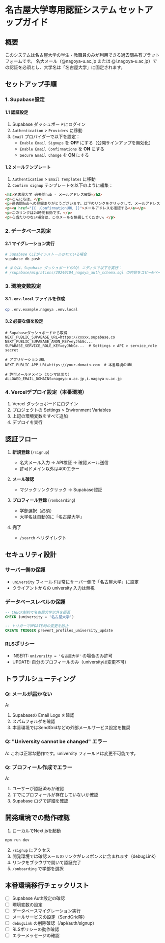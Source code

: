 # 名古屋大学専用認証システム セットアップガイド

## 概要

このシステムは名古屋大学の学生・教職員のみが利用できる過去問共有プラットフォームです。
名大メール（@nagoya-u.ac.jp または @i.nagoya-u.ac.jp）での認証を必須とし、大学名は「名古屋大学」に固定されます。

## セットアップ手順

### 1. Supabase設定

#### 1.1 認証設定
1. Supabase ダッシュボードにログイン
2. `Authentication` > `Providers` に移動
3. `Email` プロバイダーで以下を設定：
   - `Enable Email Signups` を **OFF** にする（公開サインアップを無効化）
   - `Enable Email Confirmations` を **ON** にする
   - `Secure Email Change` を **ON** にする

#### 1.2 メールテンプレート
1. `Authentication` > `Email Templates` に移動
2. `Confirm signup` テンプレートを以下のように編集：

```html
<h2>名古屋大学 過去問hub - メールアドレス確認</h2>
<p>こんにちは、</p>
<p>過去問hubへの登録ありがとうございます。以下のリンクをクリックして、メールアドレスを確認してください：</p>
<p><a href="{{ .ConfirmationURL }}">メールアドレスを確認する</a></p>
<p>このリンクは24時間有効です。</p>
<p>心当たりのない場合は、このメールを無視してください。</p>
```

### 2. データベース設定

#### 2.1 マイグレーション実行
```bash
# Supabase CLIがインストールされている場合
supabase db push

# または、Supabase ダッシュボードのSQL エディタで以下を実行：
# /supabase/migrations/20240104_nagoya_auth_schema.sql の内容をコピー&ペースト
```

### 3. 環境変数設定

#### 3.1 `.env.local` ファイルを作成
```bash
cp .env.example.nagoya .env.local
```

#### 3.2 必要な値を設定
```env
# Supabaseダッシュボードから取得
NEXT_PUBLIC_SUPABASE_URL=https://xxxxx.supabase.co
NEXT_PUBLIC_SUPABASE_ANON_KEY=eyJhbGc...
SUPABASE_SERVICE_ROLE_KEY=eyJhbGc...  # Settings > API > service_role secret

# アプリケーションURL
NEXT_PUBLIC_APP_URL=https://your-domain.com  # 本番環境のURL

# 許可メールドメイン（カンマ区切り）
ALLOWED_EMAIL_DOMAINS=nagoya-u.ac.jp,i.nagoya-u.ac.jp
```

### 4. Vercelデプロイ設定（本番環境）

1. Vercel ダッシュボードにログイン
2. プロジェクトの Settings > Environment Variables
3. 上記の環境変数をすべて追加
4. デプロイを実行

## 認証フロー

1. **新規登録** (`/signup`)
   - 名大メール入力 → API検証 → 確認メール送信
   - 許可ドメイン以外は400エラー

2. **メール確認**
   - マジックリンククリック → Supabase認証

3. **プロフィール登録** (`/onboarding`)
   - 学部選択（必須）
   - 大学名は自動的に「名古屋大学」

4. **完了**
   - `/search` へリダイレクト

## セキュリティ設計

### サーバー側の保護
- `university` フィールドは常にサーバー側で「名古屋大学」に設定
- クライアントからの university 入力は無視

### データベースレベルの保護
```sql
-- CHECK制約で名古屋大学以外を拒否
CHECK (university = '名古屋大学')

-- トリガーでUPDATE時の変更を防止
CREATE TRIGGER prevent_profiles_university_update
```

### RLSポリシー
- INSERT: `university = '名古屋大学'` の場合のみ許可
- UPDATE: 自分のプロフィールのみ（universityは変更不可）

## トラブルシューティング

### Q: メールが届かない
A: 
1. Supabaseの Email Logs を確認
2. スパムフォルダを確認
3. 本番環境ではSendGridなどの外部メールサービス設定を推奨

### Q: "University cannot be changed" エラー
A: これは正常な動作です。university フィールドは変更不可能です。

### Q: プロフィール作成でエラー
A: 
1. ユーザーが認証済みか確認
2. すでにプロフィールが存在していないか確認
3. Supabase ログで詳細を確認

## 開発環境での動作確認

1. ローカルでNext.jsを起動
```bash
npm run dev
```

2. `/signup` にアクセス
3. 開発環境では確認メールのリンクがレスポンスに含まれます（debugLink）
4. リンクをブラウザで開いて認証完了
5. `/onboarding` で学部を選択

## 本番環境移行チェックリスト

- [ ] Supabase Auth設定の確認
- [ ] 環境変数の設定
- [ ] データベースマイグレーション実行
- [ ] メールサービスの設定（SendGrid等）
- [ ] `debugLink` の削除確認（/api/auth/signup）
- [ ] RLSポリシーの動作確認
- [ ] エラーメッセージの確認